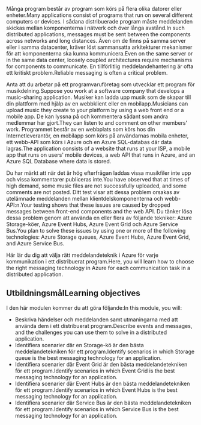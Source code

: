 <span data-ttu-id="817a4-101">Många program består av program som körs på flera olika datorer eller enheter.</span><span class="sxs-lookup"><span data-stu-id="817a4-101">Many applications consist of programs that run on several different computers or devices.</span></span> <span data-ttu-id="817a4-102">I sådana distribuerade program måste meddelanden skickas mellan komponenterna i nätverk och över långa avstånd.</span><span class="sxs-lookup"><span data-stu-id="817a4-102">In such distributed applications, messages must be sent between the components across networks and long distances.</span></span> <span data-ttu-id="817a4-103">Även om de finns på samma server eller i samma datacenter, kräver löst sammansatta arkitekturer mekanismer för att komponenterna ska kunna kommunicera.</span><span class="sxs-lookup"><span data-stu-id="817a4-103">Even on the same server or in the same data center, loosely coupled architectures require mechanisms for components to communicate.</span></span> <span data-ttu-id="817a4-104">En tillförlitlig meddelandehantering är ofta ett kritiskt problem.</span><span class="sxs-lookup"><span data-stu-id="817a4-104">Reliable messaging is often a critical problem.</span></span>

<span data-ttu-id="817a4-105">Anta att du arbetar på ett programvaruföretag som utvecklar ett program för musikdelning.</span><span class="sxs-lookup"><span data-stu-id="817a4-105">Suppose you work at a software company that develops a music-sharing application.</span></span> <span data-ttu-id="817a4-106">Musiker kan ladda upp musik som de skapar till din plattform med hjälp av en webbklient eller en mobilapp.</span><span class="sxs-lookup"><span data-stu-id="817a4-106">Musicians can upload music they create to your platform by using a web front end or a mobile app.</span></span> <span data-ttu-id="817a4-107">De kan lyssna på och kommentera sådant som andra medlemmar har gjort.</span><span class="sxs-lookup"><span data-stu-id="817a4-107">They can listen to and comment on other members' work.</span></span> <span data-ttu-id="817a4-108">Programmet består av en webbplats som körs hos din Internetleverantör, en mobilapp som körs på användarnas mobila enheter, ett webb-API som körs i Azure och en Azure SQL-databas där data lagras.</span><span class="sxs-lookup"><span data-stu-id="817a4-108">The application consists of a website that runs at your ISP, a mobile app that runs on users' mobile devices, a web API that runs in Azure, and an Azure SQL Database where data is stored.</span></span>

<span data-ttu-id="817a4-109">Du har märkt att när det är hög efterfrågan laddas vissa musikfiler inte upp och vissa kommentarer publiceras inte.</span><span class="sxs-lookup"><span data-stu-id="817a4-109">You have observed that at times of high demand, some music files are not successfully uploaded, and some comments are not posted.</span></span> <span data-ttu-id="817a4-110">Ditt test visar att dessa problem orsakas av utelämnade meddelanden mellan klientdelskomponenterna och webb-API:n.</span><span class="sxs-lookup"><span data-stu-id="817a4-110">Your testing shows that these issues are caused by dropped messages between front-end components and the web API.</span></span> <span data-ttu-id="817a4-111">Du tänker lösa dessa problem genom att använda en eller flera av följande tekniker: Azure Storage-köer, Azure Event Hubs, Azure Event Grid och Azure Service Bus.</span><span class="sxs-lookup"><span data-stu-id="817a4-111">You plan to solve these issues by using one or more of the following technologies: Azure Storage queues, Azure Event Hubs, Azure Event Grid, and Azure Service Bus.</span></span>

<span data-ttu-id="817a4-112">Här lär du dig att välja rätt meddelandeteknik i Azure för varje kommunikation i ett distribuerat program.</span><span class="sxs-lookup"><span data-stu-id="817a4-112">Here, you will learn how to choose the right messaging technology in Azure for each communication task in a distributed application.</span></span>

## <a name="learning-objectives"></a><span data-ttu-id="817a4-113">Utbildningsmål</span><span class="sxs-lookup"><span data-stu-id="817a4-113">Learning objectives</span></span>
<span data-ttu-id="817a4-114">I den här modulen kommer du att göra följande:</span><span class="sxs-lookup"><span data-stu-id="817a4-114">In this module, you will:</span></span>

- <span data-ttu-id="817a4-115">Beskriva händelser och meddelanden samt utmaningarna med att använda dem i ett distribuerat program.</span><span class="sxs-lookup"><span data-stu-id="817a4-115">Describe events and messages, and the challenges you can use them to solve in a distributed application.</span></span>
- <span data-ttu-id="817a4-116">Identifiera scenarier där en Storage-kö är den bästa meddelandetekniken för ett program.</span><span class="sxs-lookup"><span data-stu-id="817a4-116">Identify scenarios in which Storage queue is the best messaging technology for an application.</span></span>
- <span data-ttu-id="817a4-117">Identifiera scenarier där Event Grid är den bästa meddelandetekniken för ett program.</span><span class="sxs-lookup"><span data-stu-id="817a4-117">Identify scenarios in which Event Grid is the best messaging technology for an application.</span></span>
- <span data-ttu-id="817a4-118">Identifiera scenarier där Event Hubs är den bästa meddelandetekniken för ett program.</span><span class="sxs-lookup"><span data-stu-id="817a4-118">Identify scenarios in which Event Hubs is the best messaging technology for an application.</span></span>
- <span data-ttu-id="817a4-119">Identifiera scenarier där Service Bus är den bästa meddelandetekniken för ett program.</span><span class="sxs-lookup"><span data-stu-id="817a4-119">Identify scenarios in which Service Bus is the best messaging technology for an application.</span></span>